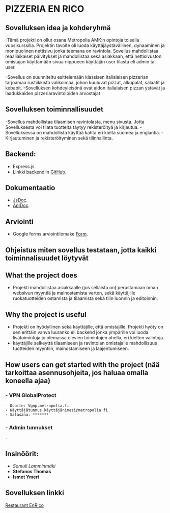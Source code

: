 # PIZZERIA EN RICO

## Sovelluksen idea ja kohderyhmä
  
  -Tämä projekti on ollut osana Metropolia AMK:n opintoja toisella vuosikurssilla. Projektin tavoite oli luoda käyttäjäystävällinen, dynaaminen ja monipuolinen nettisivu jonka teemana on ravintola. Sovellus mahdollistaa     
   reaaliaikaiset päivitykset ja mahdollistaa sekä asiakkaan, että nettisivuston omistajan käyttämään sivua riippueen käyttäjän user tilasta eli admin tai user.

  -Sovellus on suunniteltu esittelemään klassisen italialaisen pizzerian tarjoamaa rustiikkista valikoimaa, johon kuuluvat pizzat, alkupalat, salaatit ja kebabit.​
  -Sovelluksen kohdeyleisönä ovat aidon italialaisen pizzan ystävät ja laadukkaiden pizzeriaravintoloiden arvostajat
  
## Sovelluksen toiminnallisuudet
  
  -Sovellus mahdollistaa tilaamisen ravintolasta, menu sivusta. Jotta Sovelluksesta voi tilata tuotteita täytyy rekisteröityä ja kirjautua. ​
  -Sovelluksessa on mahdollista käyttää kahta eri kieltä suomea ja englantia.​
  -Kirjautuminen ja rekisteröityminen sekä tilinhallinta.

## Backend:
  - Express.js
  - Linkki backendiin [GitHub](https://github.com/SamuliLam/restaurant-backend/tree/master).

## Dokumentaatio
  - [JsDoc](https://users.metropolia.fi/~ismety/js/RavintolaProjekti/jsdoc/out/).
  - [ApiDoc](https://users.metropolia.fi/~stefanot/ravintola/apidoc/apiDoc.html).

## Arviointi
  - Google forms arviointilomake [Form](https://docs.google.com/forms/d/e/1FAIpQLSf7uOY3-H_FKjQRg45jCyiq8mieoM5Ek93nM9pjTg2STNXu1Q/viewform).
## Ohjeistus miten sovellus testataan, jotta kaikki toiminnalisuudet löytyvät
  

## What the project does
  
  - Projekti mahdollistaa asiakkaalle (jos sellaista on) perustamaan oman websivun myyntiä ja mainostamista varten, sekä käyttäjille ruokatuotteiden ostamista ja tilaamista sekä tilin luonnin ja editoinnin.

## Why the project is useful
  
  - Projekti on hyödyllinen sekä käyttäjille, että omistajille. Projekti hyöty on sen erittäin vahva luuranko eli backend jonka ympärille voi luoda lisätoimintoja jo olemassa olevien toimintojen ohella, eri kielten valintoja.
  - käyttäjille selkeyttä tilaamiseen ja ravintolan omistajalle mahdollisuus tuotteiden myyntiin, mainostamiseen ja laajentumiseen.

## How users can get started with the project (nää tarkoittaa asennusohjeita, jos haluaa omalla koneella ajaa)


  ### - VPN GlobalProtect
    - Osoite: Vgnp.metropolia.fi
    - Käyttäjätunnus käyttäjänimesi@metropolia.fi
    - Salasana: *******

  ### - Admin tunnukset
    - 
  
## Insinöörit:

  - *Samuli Lamminmäki*
  - **Stefanos Thomas**
  - **Ismet Ymeri**
## Sovelluksen linkki
  [Restaurant EnRico](https://users.metropolia.fi/~stefanot/ravintola/en/)
